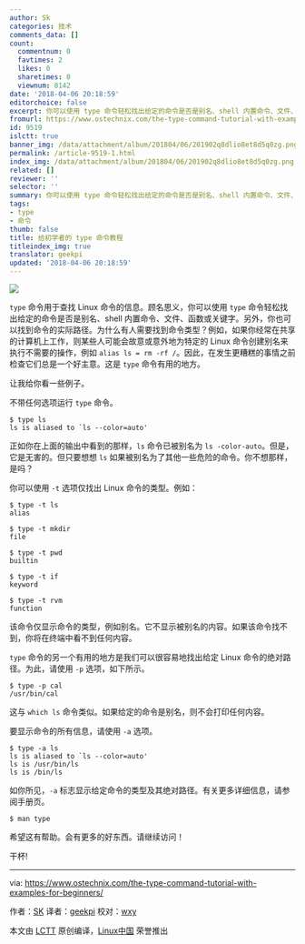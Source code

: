 ```yaml
---
author: Sk
categories: 技术
comments_data: []
count:
  commentnum: 0
  favtimes: 2
  likes: 0
  sharetimes: 0
  viewnum: 8142
date: '2018-04-06 20:18:59'
editorchoice: false
excerpt: 你可以使用 type 命令轻松找出给定的命令是否是别名、shell 内置命令、文件、函数或关键字。另外，你也可以找到命令的实际路径。
fromurl: https://www.ostechnix.com/the-type-command-tutorial-with-examples-for-beginners/
id: 9519
islctt: true
banner_img: /data/attachment/album/201804/06/201902q8dlio8et8d5q0zg.png
permalink: /article-9519-1.html
index_img: /data/attachment/album/201804/06/201902q8dlio8et8d5q0zg.png.thumb.jpg
related: []
reviewer: ''
selector: ''
summary: 你可以使用 type 命令轻松找出给定的命令是否是别名、shell 内置命令、文件、函数或关键字。另外，你也可以找到命令的实际路径。
tags:
- type
- 命令
thumb: false
title: 给初学者的 type 命令教程
titleindex_img: true
translator: geekpi
updated: '2018-04-06 20:18:59'
---
```


![](/data/attachment/album/201804/06/201902q8dlio8et8d5q0zg.png)


`type` 命令用于查找 Linux 命令的信息。顾名思义，你可以使用 `type` 命令轻松找出给定的命令是否是别名、shell 内置命令、文件、函数或关键字。另外，你也可以找到命令的实际路径。为什么有人需要找到命令类型？例如，如果你经常在共享的计算机上工作，则某些人可能会故意或意外地为特定的 Linux 命令创建别名来执行不需要的操作，例如 `alias ls = rm -rf /`。因此，在发生更糟糕的事情之前检查它们总是一个好主意。这是 `type` 命令有用的地方。


让我给你看一些例子。


不带任何选项运行 `type` 命令。



```
$ type ls
ls is aliased to `ls --color=auto'

```

正如你在上面的输出中看到的那样，`ls` 命令已被别名为 `ls -color-auto`。但是，它是无害的。但只要想想 `ls` 如果被别名为了其他一些危险的命令。你不想那样，是吗？


你可以使用 `-t` 选项仅找出 Linux 命令的类型。例如：



```
$ type -t ls
alias

$ type -t mkdir
file

$ type -t pwd
builtin

$ type -t if
keyword

$ type -t rvm
function

```

该命令仅显示命令的类型，例如别名。它不显示被别名的内容。如果该命令找不到，你将在终端中看不到任何内容。


`type` 命令的另一个有用的地方是我们可以很容易地找出给定 Linux 命令的绝对路径。为此，请使用 `-p` 选项，如下所示。



```
$ type -p cal
/usr/bin/cal

```

这与 `which ls` 命令类似。如果给定的命令是别名，则不会打印任何内容。


要显示命令的所有信息，请使用 `-a` 选项。



```
$ type -a ls
ls is aliased to `ls --color=auto'
ls is /usr/bin/ls
ls is /bin/ls

```

如你所见，`-a` 标志显示给定命令的类型及其绝对路径。有关更多详细信息，请参阅手册页。



```
$ man type

```

希望这有帮助。会有更多的好东西。请继续访问！


干杯!




---


via: <https://www.ostechnix.com/the-type-command-tutorial-with-examples-for-beginners/>


作者：[SK](https://www.ostechnix.com/author/sk/) 译者：[geekpi](https://github.com/geekpi) 校对：[wxy](https://github.com/wxy)


本文由 [LCTT](https://github.com/LCTT/TranslateProject) 原创编译，[Linux中国](https://linux.cn/) 荣誉推出